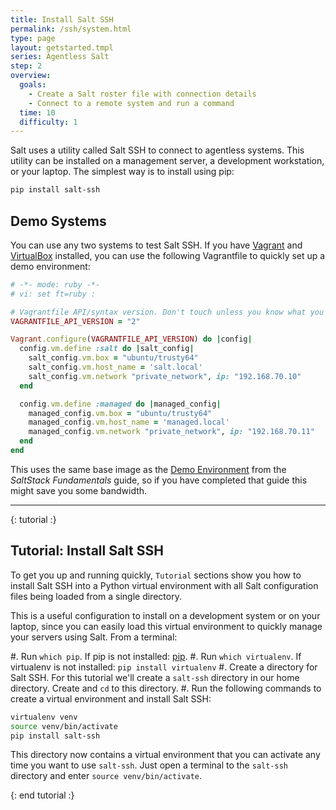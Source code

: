 ```yaml
---
title: Install Salt SSH
permalink: /ssh/system.html
type: page
layout: getstarted.tmpl
series: Agentless Salt
step: 2
overview:
  goals:
    - Create a Salt roster file with connection details
    - Connect to a remote system and run a command
  time: 10
  difficulty: 1
---
```


Salt uses a utility called Salt SSH to connect to agentless systems. This utility can be installed on
a management server, a development workstation, or your laptop. The simplest way is to install using pip:

```bash
pip install salt-ssh
```

## Demo Systems

You can use any two systems to test Salt SSH. If you have [Vagrant](https://www.vagrantup.com/) and [VirtualBox](https://www.virtualbox.org/wiki/Downloads) installed, you can use the following Vagrantfile to quickly set up a demo environment:

```ruby
# -*- mode: ruby -*-
# vi: set ft=ruby :

# Vagrantfile API/syntax version. Don't touch unless you know what you're doing!
VAGRANTFILE_API_VERSION = "2"

Vagrant.configure(VAGRANTFILE_API_VERSION) do |config|
  config.vm.define :salt do |salt_config|
    salt_config.vm.box = "ubuntu/trusty64"
    salt_config.vm.host_name = 'salt.local'
    salt_config.vm.network "private_network", ip: "192.168.70.10"
  end

  config.vm.define :managed do |managed_config|
    managed_config.vm.box = "ubuntu/trusty64"
    managed_config.vm.host_name = 'managed.local'
    managed_config.vm.network "private_network", ip: "192.168.70.11"
  end
end
```

This uses the same base image as the [Demo Environment](../fundamentals/) from the *SaltStack Fundamentals* guide, so if you have completed that guide this might save you some bandwidth. 

--------------

{: tutorial :}

## Tutorial: Install Salt SSH

To get you up and running quickly, `Tutorial` sections show you how to install Salt SSH into a Python virtual environment with all Salt configuration files being loaded from a single directory.

This is a useful configuration to install on a development system or on your laptop,
since you can easily load this virtual environment to quickly manage your
servers using Salt. From a terminal:

#. Run `which pip`. If pip is not installed: [pip](https://pip.pypa.io/en/stable/installing/#installing-with-get-pip-py).
#. Run `which virtualenv`. If virtualenv is not installed: `pip install virtualenv`
#. Create a directory for Salt SSH. For this tutorial we'll create a `salt-ssh` directory in our home directory. Create and `cd` to this directory.
#. Run the following commands to create a virtual environment and install Salt SSH:
```bash
virtualenv venv
source venv/bin/activate
pip install salt-ssh
```

This directory now contains a virtual environment that you can activate any time you want to use `salt-ssh`. Just
open a terminal to the `salt-ssh` directory and enter `source venv/bin/activate`.

{: end tutorial :}

